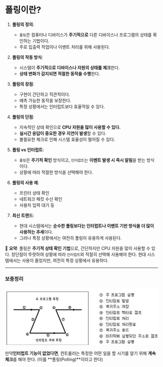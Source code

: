# 폴링이란?

1. **폴링의 정의**:
    - `폴링`은 컴퓨터나 디바이스가 **주기적으로** 다른 디바이스나 프로그램의 상태를 확인하는 기법이다.
    - 주로 입출력 작업이나 이벤트 처리를 위해 사용된다.


2. **폴링의 작동 방식**:
    - 시스템이 **주기적으로 디바이스나 자원의 상태를 체크**한다.
    - **상태 변화가 감지되면 적절한 동작을 수행**한다.


3. **폴링의 장점**:
    - 구현이 간단하고 직관적이다.
    - 예측 가능한 동작을 보장한다.
    - 특정 상황에서는 인터럽트보다 효율적일 수 있다.


4. **폴링의 단점**:
    - 지속적인 상태 확인으로 **CPU 자원을 많이 사용할 수 있다.**
    - **실시간 응답이 중요한 경우 지연이 발생**할 수 있다.
    - 불필요한 체크로 인해 시스템 효율성이 떨어질 수 있다.


5. **폴링 vs 인터럽트**:
    - `폴링`은 **주기적 확인** 방식이고, `인터럽트`는 **이벤트 발생 시 즉시 알림**을 받는 방식이다.
    - 상황에 따라 적절한 방식을 선택해야 한다.


6. **폴링의 사용 예**:
    - 프린터 상태 확인
    - 네트워크 패킷 수신 확인
    - 사용자 입력 대기 등


7. **최신 트렌드**:
    - 현대 시스템에서는 **순수한 폴링보다는 인터럽트나 이벤트 기반 방식을 더 많이 사용하는 추세**이다.
    - 그러나 특정 상황에서는 여전히 폴링이 유용하게 사용된다.


📌 **요약**: 폴링은 **주기적 상태 확인 기법**으로, 간단하지만 CPU 자원을 많이 사용할 수 있다. 장단점이 뚜렷하여 상황에 따라 `인터럽트`와 적절히 선택해 사용해야 한다. 현대 시스템에서는 사용이 줄었지만, 여전히 특정 상황에서 유용하다.

___
### 보충정리 

![img.png](인터럽트_발생_처리_과정.png)

만약**인터럽트 기능이 없었다면**, 컨트롤러는 특정한 어떤 일을 할 시기를 알기 위해 **계속 체크**를 해야 한다. (이를 **폴링(Polling)**이라고 한다)